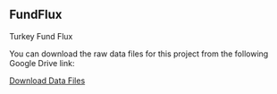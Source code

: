 ## FundFlux
Turkey Fund Flux

You can download the raw data files for this project from the following Google Drive link:

[Download Data Files]([https://drive.google.com/your-shareable-link-here](https://drive.google.com/drive/folders/12EJp39Sa0PDC3d_LDx1lWAX_tYJ_zOYm?usp=sharing))

